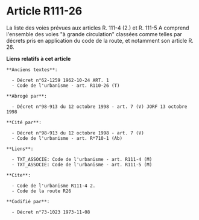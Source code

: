 # Article R111-26

La liste des voies prévues aux articles R. 111-4 (2.) et R. 111-5 A comprend l'ensemble des voies "à grande circulation"
classées comme telles par décrets pris en application du code de la route, et notamment son article R. 26.

**Liens relatifs à cet article**

	**Anciens textes**:

	  - Décret n°62-1259 1962-10-24 ART. 1
	  - Code de l'urbanisme - art. R110-26 (T)

	**Abrogé par**:

	  - Décret n°98-913 du 12 octobre 1998 - art. 7 (V) JORF 13 octobre 1998

	**Cité par**:

	  - Décret n°98-913 du 12 octobre 1998 - art. 7 (V)
	  - Code de l'urbanisme - art. R*710-1 (Ab)

	**Liens**:

	  - TXT_ASSOCIE: Code de l'urbanisme - art. R111-4 (M)
	  - TXT_ASSOCIE: Code de l'urbanisme - art. R111-5 (M)

	**Cite**:

	  - Code de l'urbanisme R111-4 2.
	  - Code de la route R26

	**Codifié par**:

	  - Décret n°73-1023 1973-11-08
